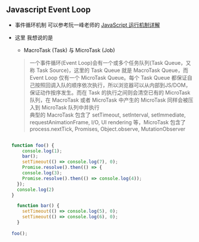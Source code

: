 ## Javascript Event Loop

- 事件循环机制 可以参考阮一峰老师的 [JavaScript 运行机制详解](http://www.ruanyifeng.com/blog/2014/10/event-loop.html)
- 这里 我想说的是 
    * MacroTask (Task) 与 MicroTask (Job)  
    
    > 一个事件循环(Event Loop)会有一个或多个任务队列(Task Queue，又称 Task Source)，这里的 Task Queue 就是 MacroTask Queue，而 Event Loop 仅有一个 MicroTask Queue。每个 Task Queue 都保证自己按照回调入队的顺序依次执行，所以浏览器可以从内部到JS/DOM，保证动作按序发生。而在 Task 的执行之间则会清空已有的 MicroTask 队列，在 MacroTask 或者 MicroTask 中产生的 MicroTask 同样会被压入到 MicroTask 队列中并执行  
    > 典型的 MacroTask 包含了 setTimeout, setInterval, setImmediate, requestAnimationFrame, I/O, UI rendering 等，MicroTask 包含了 process.nextTick, Promises, Object.observe, MutationObserver 


```javascript
   
  function foo() {
      console.log(1);
      bar();
      setTimeout(() => console.log(7), 0);
      Promise.resolve().then(() => {
      console.log(3);
      Promise.resolve().then(() => console.log(4));
    });
    console.log(2)
  }

    function bar() {
      setTimeout(() => console.log(5), 0);
      setTimeout(() => console.log(6), 0);
    }
  
  foo();


```
